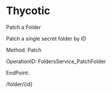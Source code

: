#     Thycotic


Patch a Folder

Patch a single secret folder by ID

Method: Patch

OperationID: FoldersService_PatchFolder

EndPoint:

/folder/{id}
